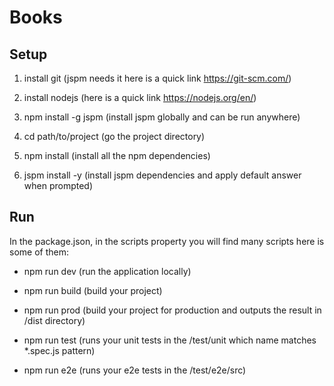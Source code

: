 # Books

## Setup 

1. install git (jspm needs it here is a quick link https://git-scm.com/) 

2. install nodejs  (here is a quick link https://nodejs.org/en/) 

3. npm install -g jspm (install jspm globally and can be run anywhere)

4. cd path/to/project (go the project directory)

5. npm install (install all the npm dependencies)

6. jspm install -y (install jspm dependencies and apply default answer when prompted)

## Run

In the package.json, in the scripts property you will find many scripts here is some of them: 

* npm run dev (run the application locally)

* npm run build (build your project)

* npm run prod (build your project for production and outputs the result in /dist directory)

* npm run test (runs your unit tests in the /test/unit which name matches *.spec.js pattern)

* npm run e2e (runs your e2e tests in the /test/e2e/src)





